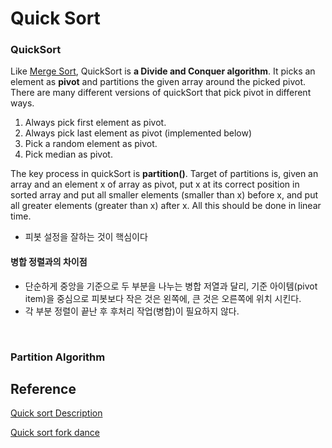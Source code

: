 # Quick Sort

### QuickSort

Like [Merge Sort](https://www.geeksforgeeks.org/merge-sort/), QuickSort is **a Divide and Conquer algorithm**. It picks an element as **pivot** and partitions the given array around the picked pivot. There are many different versions of quickSort that pick pivot in different ways. 

1. Always pick first element as pivot.
2. Always pick last element as pivot (implemented below)
3. Pick a random element as pivot.
4. Pick median as pivot.

The key process in quickSort is **partition()**. Target of partitions is, given an array and an element x of array as pivot, put x at its correct position in sorted array and put all smaller elements (smaller than x) before x, and put all greater elements (greater than x) after x. All this should be done in linear time.

* 피봇 설정을 잘하는 것이 핵심이다

#### 병합 정렬과의 차이점

* 단순하게 중앙을 기준으로 두 부분을 나누는 병합 저열과 달리, 기준 아이템(pivot item)을 중심으로 피봇보다 작은 것은 왼쪽에, 큰 것은 오른쪽에 위치 시킨다.
* 각 부분 정렬이 끝난 후 후처리 작업(병합)이 필요하지 않다.

<br/>

### Partition Algorithm





## Reference

[Quick sort Description](https://www.geeksforgeeks.org/quick-sort/)

[Quick sort fork dance](https://www.youtube.com/watch?v=3San3uKKHgg)